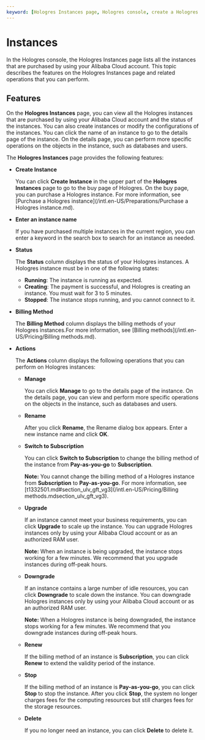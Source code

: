 ```yaml
---
keyword: [Hologres Instances page, Hologres console, create a Hologres instance, modify instance configurations]
---
```


# Instances

In the Hologres console, the Hologres Instances page lists all the instances that are purchased by using your Alibaba Cloud account. This topic describes the features on the Hologres Instances page and related operations that you can perform.

## Features

On the **Hologres Instances** page, you can view all the Hologres instances that are purchased by using your Alibaba Cloud account and the status of the instances. You can also create instances or modify the configurations of the instances. You can click the name of an instance to go to the details page of the instance. On the details page, you can perform more specific operations on the objects in the instance, such as databases and users.

The **Hologres Instances** page provides the following features:

-   **Create Instance**

    You can click **Create Instance** in the upper part of the **Hologres Instances** page to go to the buy page of Hologres. On the buy page, you can purchase a Hologres instance. For more information, see [Purchase a Hologres instance](/intl.en-US/Preparations/Purchase a Hologres instance.md).

-   **Enter an instance name**

    If you have purchased multiple instances in the current region, you can enter a keyword in the search box to search for an instance as needed.

-   **Status**

    The **Status** column displays the status of your Hologres instances. A Hologres instance must be in one of the following states:

    -   **Running**: The instance is running as expected.
    -   **Creating**: The payment is successful, and Hologres is creating an instance. You must wait for 3 to 5 minutes.
    -   **Stopped**: The instance stops running, and you cannot connect to it.
-   **Billing Method**

    The **Billing Method** column displays the billing methods of your Hologres instances.For more information, see [Billing methods](/intl.en-US/Pricing/Billing methods.md).

-   **Actions**

    The **Actions** column displays the following operations that you can perform on Hologres instances:

    -   **Manage**

        You can click **Manage** to go to the details page of the instance. On the details page, you can view and perform more specific operations on the objects in the instance, such as databases and users.

    -   **Rename**

        After you click **Rename**, the Rename dialog box appears. Enter a new instance name and click **OK**.

    -   **Switch to Subscription**

        You can click **Switch to Subscription** to change the billing method of the instance from **Pay-as-you-go** to **Subscription**.

        **Note:** You cannot change the billing method of a Hologres instance from **Subscription** to **Pay-as-you-go**. For more information, see [t1332501.md\#section\_ulv\_gft\_vg3](/intl.en-US/Pricing/Billing methods.mdsection_ulv_gft_vg3).

    -   **Upgrade**

        If an instance cannot meet your business requirements, you can click **Upgrade** to scale up the instance. You can upgrade Hologres instances only by using your Alibaba Cloud account or as an authorized RAM user.

        **Note:** When an instance is being upgraded, the instance stops working for a few minutes. We recommend that you upgrade instances during off-peak hours.

    -   **Downgrade**

        If an instance contains a large number of idle resources, you can click **Downgrade** to scale down the instance. You can downgrade Hologres instances only by using your Alibaba Cloud account or as an authorized RAM user.

        **Note:** When a Hologres instance is being downgraded, the instance stops working for a few minutes. We recommend that you downgrade instances during off-peak hours.

    -   **Renew**

        If the billing method of an instance is **Subscription**, you can click **Renew** to extend the validity period of the instance.

    -   **Stop**

        If the billing method of an instance is **Pay-as-you-go**, you can click **Stop** to stop the instance. After you click **Stop**, the system no longer charges fees for the computing resources but still charges fees for the storage resources.

    -   **Delete**

        If you no longer need an instance, you can click **Delete** to delete it.


